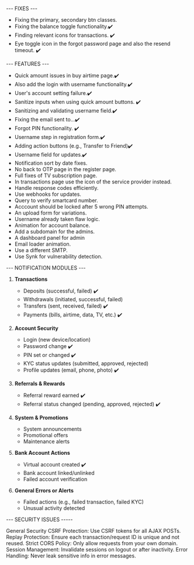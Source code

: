 --- FIXES ---

- Fixing the primary, secondary btn classes.
- Fixing the balance toggle functionality.✔️
- Finding relevant icons for transactions. ✔️
- Eye toggle icon in the forgot password page and also the resend timeout. ✔️

--- FEATURES ---

- Quick amount issues in buy airtime page.✔️
- Also add the login with username functionality.✔️
- User's account setting failure.✔️
- Sanitize inputs when using quick amount buttons. ✔️
- Sanitizing and validating username field.✔️
- Fixing the email sent to...✔️
- Forgot PIN functionality. ✔️
- Username step in registration form.✔️
- Adding action buttons (e.g., Transfer to Friend)✔️
- Username field for updates.✔️
- Notification sort by date fixes.
- No back to OTP page in the register page.
- Full fixes of TV subscription page.
- In transactions page use the icon of the service provider instead.
- Handle response codes efficiently.
- Use webhooks for updates.
- Query to verify smartcard number.
- Acccount should be locked after 5 wrong PIN attempts.
- An upload form for variations.
- Username already taken flaw logic.
- Animation for account balance.
- Add a subdomain for the admins.
- A dashboard panel for admin
- Email loader animation.
- Use a different SMTP.
- Use Synk for vulnerability detection.

--- NOTIFICATION MODULES ---

1. **Transactions**
   - Deposits (successful, failed) ✔️
   - Withdrawals (initiated, successful, failed)
   - Transfers (sent, received, failed) ✔️
   - Payments (bills, airtime, data, TV, etc.) ✔️

2. **Account Security**
   - Login (new device/location)
   - Password change ✔️
   - PIN set or changed ✔️
   - KYC status updates (submitted, approved, rejected)
   - Profile updates (email, phone, photo) ✔️

3. **Referrals & Rewards**
   - Referral reward earned ✔️
   - Referral status changed (pending, approved, rejected) ✔️

4. **System & Promotions**
   - System announcements 
   - Promotional offers
   - Maintenance alerts

5. **Bank Account Actions**
   - Virtual account created ✔️
   - Bank account linked/unlinked 
   - Failed account verification

7. **General Errors or Alerts**
   - Failed actions (e.g., failed transaction, failed KYC)
   - Unusual activity detected


--- SECURITY ISSUES -----

General Security
CSRF Protection: Use CSRF tokens for all AJAX POSTs.
Replay Protection: Ensure each transaction/request ID is unique and not reused.
Strict CORS Policy: Only allow requests from your own domain.
Session Management: Invalidate sessions on logout or after inactivity.
Error Handling: Never leak sensitive info in error messages.